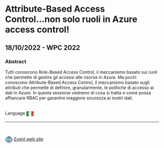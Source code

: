 # Attribute-Based Access Control...non solo ruoli in Azure access control!
## 18/10/2022 - WPC 2022
### Abstract
Tutti conoscono Role-Based Access Control, il meccanismo basato sui ruoli che permette di gestire gli accessi alle risorse in Azure. Ma pochi conoscono Attribute-Based Access Control, il meccanismo basato sugli attributi che permette di definire, granularmente, le politiche di accesso ai dati in Azure. In questa sessione vedremo di cosa si tratta e come possa affiancare RBAC per garantire maggiore sicurezza ai nostri dati.

<br/>
Language <img width="25" src="https://raw.githubusercontent.com/massimobonanni/massimobonanni/master/images/flagitaly.svg" style="vertical-align:middle">

<br/>

---

<br/>
<p>
<img width="25" src="https://raw.githubusercontent.com/massimobonanni/massimobonanni/master/images/eventwebsite.svg" style="vertical-align:middle"> 
<a href="https://www.wpc2022.it/">Event web site</a>
</p>



